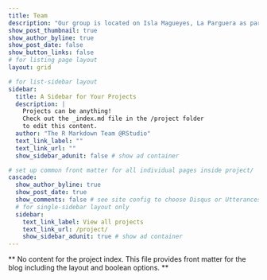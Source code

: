 ```yaml
---
title: Team
description: "Our group is located on Isla Magueyes, La Parguera as part of the [Department of Marine Sciences](https://www.uprm.edu/cima/) at the [University of Puerto Rico Mayagüez](https://www.uprm.edu/). Please contact Professor Courtney (travis.courtney@upr.edu) if you are interested in potential opportunities to join our lab group as an undergraduate student, graduate student, or postdoctoral researcher and click below to learn more about our team members and their projects."
show_post_thumbnail: true
show_author_byline: true
show_post_date: false
show_button_links: false
# for listing page layout
layout: grid 

# for list-sidebar layout
sidebar: 
  title: A Sidebar for Your Projects
  description: |
    Projects can be anything!
    Check out the _index.md file in the /project folder 
    to edit this content.
  author: "The R Markdown Team @RStudio"
  text_link_label: ""
  text_link_url: ""
  show_sidebar_adunit: false # show ad container

# set up common front matter for all individual pages inside project/
cascade:    
  show_author_byline: true
  show_post_date: true
  show_comments: false # see site config to choose Disqus or Utterances
  # for single-sidebar layout only
  sidebar:
    text_link_label: View all projects
    text_link_url: /project/
    show_sidebar_adunit: true # show ad container
---
```


** No content for the project index. This file provides front matter for the blog including the layout and boolean options. **
